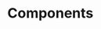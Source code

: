 <!-- Space: PROYEC -->
<!-- Parent: Reac -->
<!-- Title: Components Reac -->
<!-- Label: Reac -->
<!-- Label: Project -->
<!-- Label: Components -->
<!-- Include: disclaimer.md -->
<!-- Include: ac:toc -->

# Components
